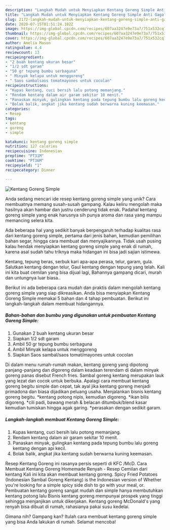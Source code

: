 ```yaml
---
description: "Langkah Mudah untuk Menyiapkan Kentang Goreng Simple Anti Gagal"
title: "Langkah Mudah untuk Menyiapkan Kentang Goreng Simple Anti Gagal"
slug: 2172-langkah-mudah-untuk-menyiapkan-kentang-goreng-simple-anti-gagal
date: 2020-07-15T01:51:24.102Z
image: https://img-global.cpcdn.com/recipes/607aa3247e9e73a7/751x532cq70/kentang-goreng-simple-foto-resep-utama.jpg
thumbnail: https://img-global.cpcdn.com/recipes/607aa3247e9e73a7/751x532cq70/kentang-goreng-simple-foto-resep-utama.jpg
cover: https://img-global.cpcdn.com/recipes/607aa3247e9e73a7/751x532cq70/kentang-goreng-simple-foto-resep-utama.jpg
author: Amelia Mason
ratingvalue: 4.4
reviewcount: 13
recipeingredient:
- "2 buah kentang ukuran besar"
- "1/2 sdt garam"
- "50 gr tepung bumbu serbaguna"
- " Minyak kelapa untuk menggoreng"
- " Saos sambalsaos tomatmayones untuk cocolan"
recipeinstructions:
- "Kupas kentang, cuci bersih lalu potong memanjang."
- "Rendam kentang dalam air garam sekitar 10 menit."
- "Panaskan minyak, gulingkan kentang pada tepung bumbu lalu goreng kentang dengan api kecil."
- "Bolak balik, angkat jika kentang sudah berwarna kuning keemasan."
categories:
- Resep
tags:
- kentang
- goreng
- simple

katakunci: kentang goreng simple 
nutrition: 127 calories
recipecuisine: Indonesian
preptime: "PT31M"
cooktime: "PT36M"
recipeyield: "1"
recipecategory: Dinner

---
```



![Kentang Goreng Simple](https://img-global.cpcdn.com/recipes/607aa3247e9e73a7/751x532cq70/kentang-goreng-simple-foto-resep-utama.jpg)

Anda sedang mencari ide resep kentang goreng simple yang unik? Cara membuatnya memang susah-susah gampang. Kalau keliru mengolah maka hasilnya akan hambar dan justru cenderung tidak enak. Padahal kentang goreng simple yang enak harusnya sih punya aroma dan rasa yang mampu memancing selera kita.

Ada beberapa hal yang sedikit banyak berpengaruh terhadap kualitas rasa dari kentang goreng simple, pertama dari jenis bahan, kemudian pemilihan bahan segar, hingga cara membuat dan menyajikannya. Tidak usah pusing kalau hendak menyiapkan kentang goreng simple yang enak di rumah, karena asal sudah tahu triknya maka hidangan ini bisa jadi sajian istimewa.

Kentang, tepung beras, serbuk kari apa-apa perasa, telur, garam, gula. Salutkan kentang dengan telur, Gaul kentang dengan tepung yang telah. Kali ini kita buat cemilan yang bisa dijual lagi, Bahannya gampang dicari, murah dan untungnya luar biasa..


Berikut ini ada beberapa cara mudah dan praktis dalam mengolah kentang goreng simple yang siap dikreasikan. Anda bisa menyiapkan Kentang Goreng Simple memakai 5 bahan dan 4 tahap pembuatan. Berikut ini langkah-langkah dalam membuat hidangannya.

<!--inarticleads1-->

##### Bahan-bahan dan bumbu yang digunakan untuk pembuatan Kentang Goreng Simple:

1. Gunakan 2 buah kentang ukuran besar
1. Siapkan 1/2 sdt garam
1. Ambil 50 gr tepung bumbu serbaguna
1. Ambil  Minyak kelapa untuk menggoreng
1. Siapkan  Saos sambal/saos tomat/mayones untuk cocolan


Di dalam menu rumah-rumah makan, kentang goreng yang dipotong panjang-panjang dan digoreng dalam keadaan terendam di dalam minyak goreng panas disebut French fries. Sambal goreng kentang merupakan lauk yang lezat dan cocok untuk berbuka. Apalagi cara membuat kentang goreng begitu simple dan cepat, tak ayal jika kentang goreng menjadi primadona dan biasa dijadikan peluang usaha. Menjalankan bisnis kentang goreng begitu. *kentang potong nipis, kemudian digoreng. *ikan bilis digoreng. *cili padi, bawang merah &amp; belacan ditumbuk/blend kasar kemudian tumiskan hingga agak garing. *perasakan dengan sedikit garam. 

<!--inarticleads2-->

##### Langkah-langkah membuat Kentang Goreng Simple:

1. Kupas kentang, cuci bersih lalu potong memanjang.
1. Rendam kentang dalam air garam sekitar 10 menit.
1. Panaskan minyak, gulingkan kentang pada tepung bumbu lalu goreng kentang dengan api kecil.
1. Bolak balik, angkat jika kentang sudah berwarna kuning keemasan.


Resep Kentang Goreng ini rasanya persis seperti di KFC /McD. Cara Membuat Kentang Goreng Homemade Renyah - Resep Cemilan dari kentang Kali ini kita akan membuat kentang goreng. Spicy Fried Potatoes (Indonesian Sambal Goreng Kentang) is the Indonesian version of Whether you&#39;re looking for a simple spicy side dish to go with your meal, or. Pembuatan kentang goreng sangat mudah dan simple hanya membutuhkan kentang potong lalu Bisnis kentang goreng mempunyai prospek yang tinggi sehingga menjanjikan untuk dikerjakan. Kentang goreng McDonald&#39;s yang renyah bisa dibuat di rumah, rahasianya pakai susu kedelai. 

Gimana nih? Gampang kan? Itulah cara membuat kentang goreng simple yang bisa Anda lakukan di rumah. Selamat mencoba!
